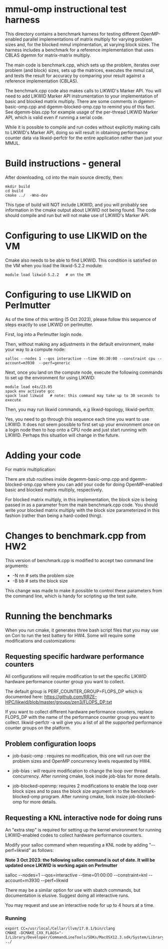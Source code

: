 # mmul-omp instructional test harness

This directory contains a benchmark harness for testing different OpenMP-enabled parallel
implementations of matrix multiply for varying problem sizes and, for the blocked mmul 
implmentation, at varying block sizes. The harness includes a benchmark for a reference
implementation that uses CBLAS dgemm for matrix-matrix multiply. 

The main code is benchmark.cpp, which sets up the problem, iterates over problem
(and block) sizes, sets up the matrices, executes the mmul call, and tests the
result for accuracy by comparing your result against a reference implementation (CBLAS).

The benchmark.cpp code also makes calls to LIKWID's Marker API. You will need to add
LIKWID Marker API instrumentation to your implementation of basic and blocked matrix
multiply. There are some comments in dgemm-basic-omp.cpp and dgemm-blocked-omp.cpp
to remind you of this fact. See dgemm-blas.cpp for example usage of the per-thread
LIKWID Marker API, which is valid even if running a serial code.

While it is possible to compile and run codes without explicitly making calls to LIKWID's
Marker API, doing so will result in obtaining performance counter data via likwid-perfctr 
for the entire application rather than just your MMUL.


# Build instructions - general

After downloading, cd into the main source directly, then:

    mkdir build  
    cd build  
    cmake ../  -Wno-dev

This type of build will NOT include LIKWID, and you will probably see information in the cmake
output about LIKWID not being found. The code should compile and run but will not make use of 
LIKWID's Marker API.

# Configuring to use LIKWID on the VM

Cmake also needs to be able to find LIKWID. This condition is satisfied on the VM 
when you load the likwid-5.2.2 module:  

    module load likwid-5.2.2   # on the VM

# Configuring to use LIKWID on Perlmutter

As of the time of this writing (5 Oct 2023), please follow this sequence of steps exactly to use LIKWID
on perlmutter.

First, log into a Perlmutter login node.

Then, without making any adjustments in the default environment, make your way to a compute node:

    salloc --nodes 1 --qos interactive --time 00:30:00 --constraint cpu --account=m3930  --perf=generic

Next, once you land on the compute node, execute the following commands to set up the environment for using LIKWID:

    module load e4s/23.05
    spack env activate gcc
    spack load likwid   # note: this command may take up to 30 seconds to execute

Then, you may run likwid commands, e.g likwid-topology, likwid-perfctr.

Yes, you need to go through this sequence each time you want to use LIKWID. It does not seem possible to
first set up your environment once on a login node then to hop onto a CPU node and just start running
with LIKWID. Perhaps this situation will change in the future.

# Adding your code

For matrix multiplication:

There are stub routines inside degemm-basic-omp.cpp and dgemm-blocked-omp.cpp where you can
add your code for doing OpenMP-enabled basic and blocked matrix multiply, respectively.

For blocked matrix multiply, in this implementation, the block size is being passed in as
a parameter from the main benchmark.cpp code. You should write your blocked matrix multiply
with the block size parameterized in this fashion (rather than being a hard-coded thing). 

# Changes to benchmark.cpp from HW2

This version of benchmark.cpp is modified to accept two command line arguments:

* -N nn   # sets the problem size  
* -B bb   # sets the block size

This change was made to make it possible to control these parameters from the command
line, which is handy for scripting up the test suite.

# Running the benchmarks

When you run cmake, it generates three bash script files that you may use on Cori to
run the test battery for HW4. Some will require some modifications and customizations:

## Requesting specific  hardware performance counters


All configurations will require modification to set the specific LIKWID hardware performance
counter group you want to collect. 


The default group is PERF_COUNTER_GROUP=FLOPS_DP which
is documented here: https://github.com/RRZE-HPC/likwid/blob/master/groups/zen3/FLOPS_DP.txt

If you want to collect different hardware performance counters, replace FLOPS_DP with the
name of the performance counter group you want to collect. likwid-perfctr -a will give
you a list of all the supported performance counter groups on the platform.

##  Problem configuration loops

* job-basic-omp : requires no modification, this one will run over the problem sizes and
OpenMP concurrency levels requested by HW4.

* job-blas : will require modification to change the loop over thread concurrency. After
running cmake, look inside job-blas for more details.

* job-blocked-openmp: requires 2 modifications to enable the loop over block sizes and
to pass the block size argument in to the benckmark-blocked-omp program. After running
cmake, look insize job-blocked-omp for more details.

## Requesting a KNL interactive node for doing runs

An "extra step" is required for setting up the kernel environment for running LIKWID-enabled codes to collect hardware performance counters.

Modify your salloc command when requesting a KNL node by adding "--perf=likwid" as follows:

 **Note 3 Oct 2023: the following salloc command is out of date. It will be updated once
LIKWID is working again on Perlmutter**

salloc --nodes=1 --qos=interactive --time=01:00:00 --constraint=knl --account=m3930 --perf=likwid

There may be a similar option for use with sbatch commands, but documentation is elusive.
Suggest doing all interactive runs.

You may request and use an interactive node for up to 4 hours at a time.


### Running
```
export CC=/usr/local/Cellar/llvm/17.0.1/bin/clang
CMAKE -DCMAKE_CXX_FLAGS="-I/Library/Developer/CommandLineTools/SDKs/MacOSX12.3.sdk/System/Library/Frameworks/Accelerate.framework/Versions/A/Frameworks/vecLib.framework/Versions/A/Headers" ../
```
